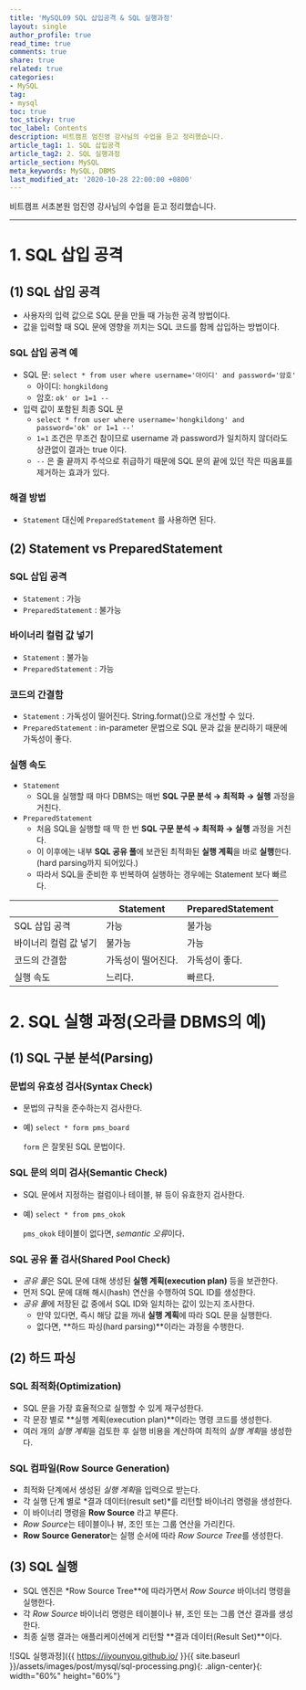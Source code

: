 ```yaml
---
title: 'MySQL09 SQL 삽입공격 & SQL 실행과정'
layout: single
author_profile: true
read_time: true
comments: true
share: true
related: true
categories:
- MySQL
tag:
- mysql
toc: true
toc_sticky: true
toc_label: Contents
description: 비트캠프 엄진영 강사님의 수업을 듣고 정리했습니다.
article_tag1: 1. SQL 삽입공격
article_tag2: 2. SQL 실행과정
article_section: MySQL
meta_keywords: MySQL, DBMS
last_modified_at: '2020-10-28 22:00:00 +0800'
---
```


비트캠프 서초본원 엄진영 강사님의 수업을 듣고 정리했습니다.

---
# 1. **SQL 삽입 공격**

## (1) SQL 삽입 공격

- 사용자의 입력 값으로 SQL 문을 만들 때 가능한 공격 방법이다.
- 값을 입력할 때 SQL 문에 영향을 끼치는 SQL 코드를 함께 삽입하는 방법이다.

### SQL 삽입 공격 예

- SQL 문: `select * from user where username='아이디' and password='암호'`
    - 아이디: `hongkildong`
    - 암호: `ok' or 1=1 --`
- 입력 값이 포함된 최종 SQL 문
    - `select * from user where username='hongkildong' and password='ok' or 1=1 --'`
    - `1=1` 조건은 무조건 참이므로 username 과 password가 일치하지 않더라도 상관없이 결과는 true 이다.
    - `--` 은 줄 끝까지 주석으로 취급하기 때문에 SQL 문의 끝에 있던 작은 따옴표를 제거하는 효과가 있다.

### 해결 방법

- `Statement` 대신에 `PreparedStatement` 를 사용하면 된다.

## (2) **Statement** vs **PreparedStatement**

### SQL 삽입 공격

- `Statement` : 가능
- `PreparedStatement` : 불가능

### 바이너리 컬럼 값 넣기

- `Statement` : 불가능
- `PreparedStatement` : 가능

### 코드의 간결함

- `Statement` : 가독성이 떨어진다. String.format()으로 개선할 수 있다.
- `PreparedStatement` : in-parameter 문법으로 SQL 문과 값을 분리하기 때문에 가독성이 좋다.

### 실행 속도

- `Statement`
    - SQL을 실행할 때 마다 DBMS는 매번 **SQL 구문 분석 → 최적화 → 실행** 과정을 거친다.
- `PreparedStatement`
    - 처음 SQL을 실행할 때 딱 한 번 **SQL 구문 분석 → 최적화 → 실행** 과정을 거친다.
    - 이 이후에는 내부 **SQL 공유 풀**에 보관된 최적화된 **실행 계획**을 바로 **실행**한다. (hard parsing까지 되어있다.)
    - 따라서 SQL을 준비한 후 반복하여 실행하는 경우에는 Statement 보다 빠르다.

|                       | Statement          | PreparedStatement    |
|-----------------------|--------------------|----------------------|
| SQL 삽입 공격         | 가능               | 불가능               |
| 바이너리 컬럼 값 넣기 | 불가능             | 가능                 |
| 코드의 간결함         | 가독성이 떨어진다. | 가독성이 좋다.       |
| 실행 속도             | 느리다.            | 빠르다.              |
  

# 2. **SQL 실행 과정(오라클 DBMS의 예)**

## (1) **SQL 구분 분석(Parsing)**

### **문법의 유효성 검사(Syntax Check)**

- 문법의 규칙을 준수하는지 검사한다.
- 예) `select * form pms_board`

    `form` 은 잘못된 SQL 문법이다.

### **SQL 문의 의미 검사(Semantic Check)**

- SQL 문에서 지정하는 컬럼이나 테이블, 뷰 등이 유효한지 검사한다.
- 예) `select * from pms_okok`

    `pms_okok` 테이블이 없다면, *semantic 오류*이다.

### **SQL 공유 풀 검사(Shared Pool Check)**

- *공유 풀*은 SQL 문에 대해 생성된 **실행 계획(execution plan)** 등을 보관한다.
- 먼저 SQL 문에 대해 해시(hash) 연산을 수행하여 SQL ID를 생성한다.
- *공유 풀*에 저장된 값 중에서 SQL ID와 일치하는 값이 있는지 조사한다.
    - 만약 있다면, 즉시 해당 값을 꺼내 **실행 계획**에 따라 SQL 문을 실행한다.
    - 없다면, **하드 파싱(hard parsing)**이라는 과정을 수행한다.

## (2) **하드 파싱**

### **SQL 최적화(Optimization)**

- SQL 문을 가장 효율적으로 실행할 수 있게 재구성한다.
- 각 문장 별로 **실행 계획(execution plan)**이라는 명령 코드를 생성한다.
- 여러 개의 *실행 계획*을 검토한 후 실행 비용을 계산하여 최적의 *실행 계획*을 생성한다.

### **SQL 컴파일(Row Source Generation)**

- 최적화 단계에서 생성된 *실행 계획*을 입력으로 받는다.
- 각 실행 단계 별로 *결과 데이터(result set)*를 리턴할 바이너리 명령을 생성한다.
- 이 바이너리 명령을 **Row Source** 라고 부른다.
- *Row Source*는 테이블이나 뷰, 조인 또는 그룹 연산을 가리킨다.
- **Row Source Generator**는 실행 순서에 따라 *Row Source Tree*를 생성한다.

## (3) SQL 실행

- SQL 엔진은 *Row Source Tree**에 따라가면서 *Row Source* 바이너리 명령을 실행한다.
- 각 *Row Source* 바이너리 명령은 테이블이나 뷰, 조인 또는 그룹 연산 결과를 생성한다.
- 최종 실행 결과는 애플리케이션에게 리턴할 **결과 데이터(Result Set)**이다.

![SQL 실행과정]({{ https://jiyounyou.github.io/ }}{{ site.baseurl }}/assets/images/post/mysql/sql-processing.png){: .align-center}{: width="60%" height="60%"}